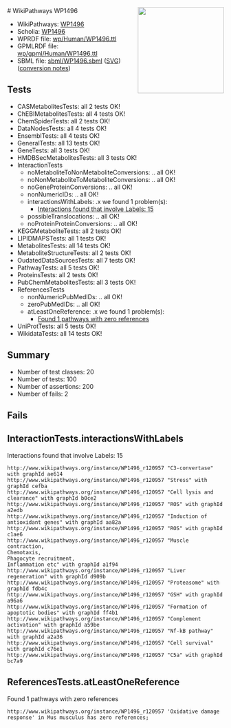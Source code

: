 <img style="float: right; width: 200px" src="../logo.png" />
# WikiPathways WP1496

* WikiPathways: [WP1496](https://identifiers.org/wikipathways:WP1496)
* Scholia: [WP1496](https://scholia.toolforge.org/wikipathways/WP1496)
* WPRDF file: [wp/Human/WP1496.ttl](../wp/Human/WP1496.ttl)
* GPMLRDF file: [wp/gpml/Human/WP1496.ttl](../wp/gpml/Human/WP1496.ttl)
* SBML file: [sbml/WP1496.sbml](../sbml/WP1496.sbml) ([SVG](../sbml/WP1496.svg)) ([conversion notes](../sbml/WP1496.txt))

## Tests
* CASMetabolitesTests: all 2 tests OK!
* ChEBIMetabolitesTests: all 4 tests OK!
* ChemSpiderTests: all 2 tests OK!
* DataNodesTests: all 4 tests OK!
* EnsemblTests: all 4 tests OK!
* GeneralTests: all 13 tests OK!
* GeneTests: all 3 tests OK!
* HMDBSecMetabolitesTests: all 3 tests OK!
* InteractionTests
    * noMetaboliteToNonMetaboliteConversions: .. all OK!
    * noNonMetaboliteToMetaboliteConversions: .. all OK!
    * noGeneProteinConversions: .. all OK!
    * nonNumericIDs: .. all OK!
    * interactionsWithLabels: .x we found 1 problem(s):
        * [Interactions found that involve Labels: 15](#fe97a8bd)
    * possibleTranslocations: .. all OK!
    * noProteinProteinConversions: .. all OK!
* KEGGMetaboliteTests: all 2 tests OK!
* LIPIDMAPSTests: all 1 tests OK!
* MetabolitesTests: all 14 tests OK!
* MetaboliteStructureTests: all 2 tests OK!
* OudatedDataSourcesTests: all 7 tests OK!
* PathwayTests: all 5 tests OK!
* ProteinsTests: all 2 tests OK!
* PubChemMetabolitesTests: all 3 tests OK!
* ReferencesTests
    * nonNumericPubMedIDs: .. all OK!
    * zeroPubMedIDs: .. all OK!
    * atLeastOneReference: .x we found 1 problem(s):
        * [Found 1 pathways with zero references](#35eb778e)
* UniProtTests: all 5 tests OK!
* WikidataTests: all 14 tests OK!


## Summary

* Number of test classes: 20
* Number of tests: 100
* Number of assertions: 200
* Number of fails: 2

## Fails

<a name="fe97a8bd" />

## InteractionTests.interactionsWithLabels

Interactions found that involve Labels: 15
```
http://www.wikipathways.org/instance/WP1496_r120957 "C3-convertase" with graphId ae614
http://www.wikipathways.org/instance/WP1496_r120957 "Stress" with graphId cefba
http://www.wikipathways.org/instance/WP1496_r120957 "Cell lysis and clearance" with graphId b0ce2
http://www.wikipathways.org/instance/WP1496_r120957 "ROS" with graphId a2edb
http://www.wikipathways.org/instance/WP1496_r120957 "Induction of antioxidant genes" with graphId aa82a
http://www.wikipathways.org/instance/WP1496_r120957 "ROS" with graphId c1ae6
http://www.wikipathways.org/instance/WP1496_r120957 "Muscle contraction,
Chemotaxis,
Phagocyte recruitment,
Inflammation etc" with graphId a1f94
http://www.wikipathways.org/instance/WP1496_r120957 "Liver regeneration" with graphId d909b
http://www.wikipathways.org/instance/WP1496_r120957 "Proteasome" with graphId fdb4c
http://www.wikipathways.org/instance/WP1496_r120957 "GSH" with graphId a96a6
http://www.wikipathways.org/instance/WP1496_r120957 "Formation of apoptotic bodies" with graphId ff4b1
http://www.wikipathways.org/instance/WP1496_r120957 "Complement activation" with graphId a59be
http://www.wikipathways.org/instance/WP1496_r120957 "Nf-kB pathway" with graphId a2a36
http://www.wikipathways.org/instance/WP1496_r120957 "Cell survival" with graphId c76e1
http://www.wikipathways.org/instance/WP1496_r120957 "C5a" with graphId bc7a9
```

<a name="35eb778e" />

## ReferencesTests.atLeastOneReference

Found 1 pathways with zero references
```
http://www.wikipathways.org/instance/WP1496_r120957 'Oxidative damage response' in Mus musculus has zero references; 
```

